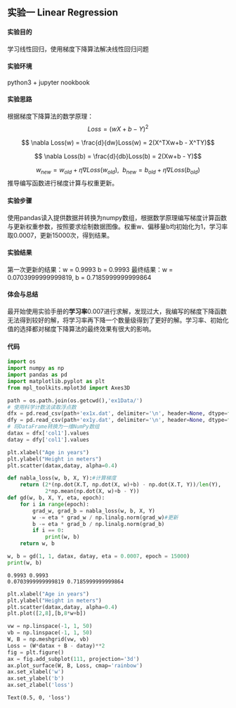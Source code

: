 ## 实验一 Linear Regression
#### 实验目的
学习线性回归，使用梯度下降算法解决线性回归问题
#### 实验环境
python3 + jupyter nookbook
#### 实验思路
根据梯度下降算法的数学原理：
$$ Loss = (wX + b -Y)^2$$

$$ \nabla Loss(w) = \frac{d}{dw}Loss(w) =  2(X^TXw+b - X^TY)$$

$$ \nabla Loss(b) = \frac{d}{db}Loss(b) = 2(Xw+b - Y)$$

$$w_{new} = w_{old}+\eta\nabla Loss(w_{old}),\ \ b_{new} = b_{old}+\eta\nabla Loss(b_{old})$$
推导编写函数进行梯度计算与权重更新。
#### 实验步骤
使用pandas读入提供数据并转换为numpy数组，根据数学原理编写梯度计算函数与更新权重参数，按照要求绘制数据图像。权重w、偏移量b均初始化为1，学习率取0.0007，更新15000次，得到结果。

#### 实验结果
第一次更新的结果：w = 0.9993 b = 0.9993
最终结果：w = 0.0703999999999819, b = 0.7185999999999864

#### 体会与总结
最开始使用实验手册的**学习率**0.007进行求解，发现过大，我编写的梯度下降函数无法得到较好的解，将学习率再下降一个数量级得到了更好的解。学习率、初始化值的选择都对梯度下降算法的最终效果有很大的影响。
#### 代码
```python
import os
import numpy as np
import pandas as pd
import matplotlib.pyplot as plt
from mpl_toolkits.mplot3d import Axes3D
```


```python
path = os.path.join(os.getcwd(),'ex1Data/')
# 使用科学计数法读取浮点数
dfx = pd.read_csv(path+'ex1x.dat', delimiter='\n', header=None, dtype=float, names=['col1'])
dfy = pd.read_csv(path+'ex1y.dat', delimiter='\n', header=None, dtype=float, names=['col1'])
# 将DataFrame转换为一维NumPy数组
datax = dfx['col1'].values
datay = dfy['col1'].values
```


```python
plt.xlabel("Age in years")
plt.ylabel("Height in meters")
plt.scatter(datax,datay, alpha=0.4)
```


```python
def nabla_loss(w, b, X, Y):#计算梯度
    return (2*(np.dot(X.T, np.dot(X, w)+b) - np.dot(X.T, Y))/len(Y),
            2*np.mean(np.dot(X, w)+b - Y))
def gd(w, b, X, Y, eta, epoch):
    for i in range(epoch):
        grad_w, grad_b = nabla_loss(w, b, X, Y) 
        w -= eta * grad_w / np.linalg.norm(grad_w)#更新
        b -= eta * grad_b / np.linalg.norm(grad_b)
        if i == 0:
            print(w, b)
    return w, b
```


```python
w, b = gd(1, 1, datax, datay, eta = 0.0007, epoch = 15000)
print(w, b)
```

    0.9993 0.9993
    0.0703999999999819 0.7185999999999864



```python
plt.xlabel("Age in years")
plt.ylabel("Height in meters")
plt.scatter(datax,datay, alpha=0.4)
plt.plot([2,8],[b,8*w+b])
```

    



```python
vw = np.linspace(-1, 1, 50)
vb = np.linspace(-1, 1, 50)
W, B = np.meshgrid(vw, vb)
Loss = (W*datax + B - datay)**2
fig = plt.figure()
ax = fig.add_subplot(111, projection='3d')
ax.plot_surface(W, B, Loss, cmap='rainbow')
ax.set_xlabel('w')
ax.set_ylabel('b')
ax.set_zlabel('loss')
```




    Text(0.5, 0, 'loss')
    

